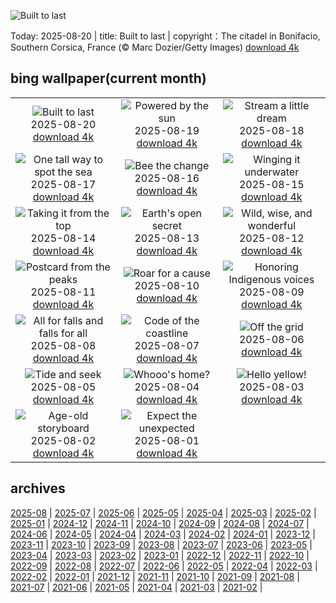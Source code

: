 ![Built to last](https://cn.bing.com/th?id=OHR.CitadelBonifacio_EN-US2046177235_UHD.jpg&w=1000)

Today: 2025-08-20 | title: Built to last | copyright：The citadel in Bonifacio, Southern Corsica, France (© Marc Dozier/Getty Images) [download 4k](https://cn.bing.com/th?id=OHR.CitadelBonifacio_EN-US2046177235_UHD.jpg)

## bing wallpaper(current month)

|  |  |  |
| :----: | :----: | :----: |
| ![Built to last](https://cn.bing.com/th?id=OHR.CitadelBonifacio_EN-US2046177235_UHD.jpg&pid=hp&w=384&h=216&rs=1&c=4) <br/>2025-08-20 [download 4k](https://cn.bing.com/th?id=OHR.CitadelBonifacio_EN-US2046177235_UHD.jpg)| ![Powered by the sun](https://cn.bing.com/th?id=OHR.SolarAviation_EN-US1940905760_UHD.jpg&pid=hp&w=384&h=216&rs=1&c=4) <br/>2025-08-19 [download 4k](https://cn.bing.com/th?id=OHR.SolarAviation_EN-US1940905760_UHD.jpg)| ![Stream a little dream](https://cn.bing.com/th?id=OHR.AvalancheLake_EN-US1814683119_UHD.jpg&pid=hp&w=384&h=216&rs=1&c=4) <br/>2025-08-18 [download 4k](https://cn.bing.com/th?id=OHR.AvalancheLake_EN-US1814683119_UHD.jpg)|
| ![One tall way to spot the sea](https://cn.bing.com/th?id=OHR.LyngvigLighthouse_EN-US1600601632_UHD.jpg&pid=hp&w=384&h=216&rs=1&c=4) <br/>2025-08-17 [download 4k](https://cn.bing.com/th?id=OHR.LyngvigLighthouse_EN-US1600601632_UHD.jpg)| ![Bee the change](https://cn.bing.com/th?id=OHR.ColorfulBeehives_EN-US1476944743_UHD.jpg&pid=hp&w=384&h=216&rs=1&c=4) <br/>2025-08-16 [download 4k](https://cn.bing.com/th?id=OHR.ColorfulBeehives_EN-US1476944743_UHD.jpg)| ![Winging it underwater](https://cn.bing.com/th?id=OHR.SpottedEagleRay_EN-US9227600044_UHD.jpg&pid=hp&w=384&h=216&rs=1&c=4) <br/>2025-08-15 [download 4k](https://cn.bing.com/th?id=OHR.SpottedEagleRay_EN-US9227600044_UHD.jpg)|
| ![Taking it from the top](https://cn.bing.com/th?id=OHR.PizNairPeak_EN-US9097547756_UHD.jpg&pid=hp&w=384&h=216&rs=1&c=4) <br/>2025-08-14 [download 4k](https://cn.bing.com/th?id=OHR.PizNairPeak_EN-US9097547756_UHD.jpg)| ![Earth's open secret](https://cn.bing.com/th?id=OHR.CoronaArch_EN-US8928406175_UHD.jpg&pid=hp&w=384&h=216&rs=1&c=4) <br/>2025-08-13 [download 4k](https://cn.bing.com/th?id=OHR.CoronaArch_EN-US8928406175_UHD.jpg)| ![Wild, wise, and wonderful](https://cn.bing.com/th?id=OHR.KenyaElephants_EN-US8723347309_UHD.jpg&pid=hp&w=384&h=216&rs=1&c=4) <br/>2025-08-12 [download 4k](https://cn.bing.com/th?id=OHR.KenyaElephants_EN-US8723347309_UHD.jpg)|
| ![Postcard from the peaks](https://cn.bing.com/th?id=OHR.SantaMaddalena_EN-US8546897995_UHD.jpg&pid=hp&w=384&h=216&rs=1&c=4) <br/>2025-08-11 [download 4k](https://cn.bing.com/th?id=OHR.SantaMaddalena_EN-US8546897995_UHD.jpg)| ![Roar for a cause](https://cn.bing.com/th?id=OHR.LionessKenya_EN-US8440386444_UHD.jpg&pid=hp&w=384&h=216&rs=1&c=4) <br/>2025-08-10 [download 4k](https://cn.bing.com/th?id=OHR.LionessKenya_EN-US8440386444_UHD.jpg)| ![Honoring Indigenous voices](https://cn.bing.com/th?id=OHR.MaoriRock_EN-US6499689741_UHD.jpg&pid=hp&w=384&h=216&rs=1&c=4) <br/>2025-08-09 [download 4k](https://cn.bing.com/th?id=OHR.MaoriRock_EN-US6499689741_UHD.jpg)|
| ![All for falls and falls for all](https://cn.bing.com/th?id=OHR.IguazuArgentina_EN-US5953375078_UHD.jpg&pid=hp&w=384&h=216&rs=1&c=4) <br/>2025-08-08 [download 4k](https://cn.bing.com/th?id=OHR.IguazuArgentina_EN-US5953375078_UHD.jpg)| ![Code of the coastline](https://cn.bing.com/th?id=OHR.GasparillaLight_EN-US0554204214_UHD.jpg&pid=hp&w=384&h=216&rs=1&c=4) <br/>2025-08-07 [download 4k](https://cn.bing.com/th?id=OHR.GasparillaLight_EN-US0554204214_UHD.jpg)| ![Off the grid](https://cn.bing.com/th?id=OHR.NaPaliKauai_EN-US7451684312_UHD.jpg&pid=hp&w=384&h=216&rs=1&c=4) <br/>2025-08-06 [download 4k](https://cn.bing.com/th?id=OHR.NaPaliKauai_EN-US7451684312_UHD.jpg)|
| ![Tide and seek](https://cn.bing.com/th?id=OHR.CaliforniaTidepool_EN-US9089576317_UHD.jpg&pid=hp&w=384&h=216&rs=1&c=4) <br/>2025-08-05 [download 4k](https://cn.bing.com/th?id=OHR.CaliforniaTidepool_EN-US9089576317_UHD.jpg)| ![Whooo's home?](https://cn.bing.com/th?id=OHR.LaplandOwl_EN-US8965493818_UHD.jpg&pid=hp&w=384&h=216&rs=1&c=4) <br/>2025-08-04 [download 4k](https://cn.bing.com/th?id=OHR.LaplandOwl_EN-US8965493818_UHD.jpg)| ![Hello yellow!](https://cn.bing.com/th?id=OHR.HappySunflower_EN-US8791544241_UHD.jpg&pid=hp&w=384&h=216&rs=1&c=4) <br/>2025-08-03 [download 4k](https://cn.bing.com/th?id=OHR.HappySunflower_EN-US8791544241_UHD.jpg)|
| ![Age-old storyboard](https://cn.bing.com/th?id=OHR.FruitaPetroglyphs_EN-US8712481828_UHD.jpg&pid=hp&w=384&h=216&rs=1&c=4) <br/>2025-08-02 [download 4k](https://cn.bing.com/th?id=OHR.FruitaPetroglyphs_EN-US8712481828_UHD.jpg)| ![Expect the unexpected](https://cn.bing.com/th?id=OHR.EdinburghFringe_EN-US5923216873_UHD.jpg&pid=hp&w=384&h=216&rs=1&c=4) <br/>2025-08-01 [download 4k](https://cn.bing.com/th?id=OHR.EdinburghFringe_EN-US5923216873_UHD.jpg)|

## archives

[2025-08](./archives/2025-08.md) | [2025-07](./archives/2025-07.md) | [2025-06](./archives/2025-06.md) | [2025-05](./archives/2025-05.md) | [2025-04](./archives/2025-04.md) | [2025-03](./archives/2025-03.md) | [2025-02](./archives/2025-02.md) | [2025-01](./archives/2025-01.md) |
[2024-12](./archives/2024-12.md) | [2024-11](./archives/2024-11.md) | [2024-10](./archives/2024-10.md) | [2024-09](./archives/2024-09.md) | [2024-08](./archives/2024-08.md) | [2024-07](./archives/2024-07.md) | [2024-06](./archives/2024-06.md) | [2024-05](./archives/2024-05.md) |
[2024-04](./archives/2024-04.md) | [2024-03](./archives/2024-03.md) | [2024-02](./archives/2024-02.md) | [2024-01](./archives/2024-01.md) | [2023-12](./archives/2023-12.md) | [2023-11](./archives/2023-11.md) | [2023-10](./archives/2023-10.md) | [2023-09](./archives/2023-09.md) |
[2023-08](./archives/2023-08.md) | [2023-07](./archives/2023-07.md) | [2023-06](./archives/2023-06.md) | [2023-05](./archives/2023-05.md) | [2023-04](./archives/2023-04.md) | [2023-03](./archives/2023-03.md) | [2023-02](./archives/2023-02.md) | [2023-01](./archives/2023-01.md) |
[2022-12](./archives/2022-12.md) | [2022-11](./archives/2022-11.md) | [2022-10](./archives/2022-10.md) | [2022-09](./archives/2022-09.md) | [2022-08](./archives/2022-08.md) | [2022-07](./archives/2022-07.md) | [2022-06](./archives/2022-06.md) | [2022-05](./archives/2022-05.md) |
[2022-04](./archives/2022-04.md) | [2022-03](./archives/2022-03.md) | [2022-02](./archives/2022-02.md) | [2022-01](./archives/2022-01.md) | [2021-12](./archives/2021-12.md) | [2021-11](./archives/2021-11.md) | [2021-10](./archives/2021-10.md) | [2021-09](./archives/2021-09.md) |
[2021-08](./archives/2021-08.md) | [2021-07](./archives/2021-07.md) | [2021-06](./archives/2021-06.md) | [2021-05](./archives/2021-05.md) | [2021-04](./archives/2021-04.md) | [2021-03](./archives/2021-03.md) | [2021-02](./archives/2021-02.md) |
